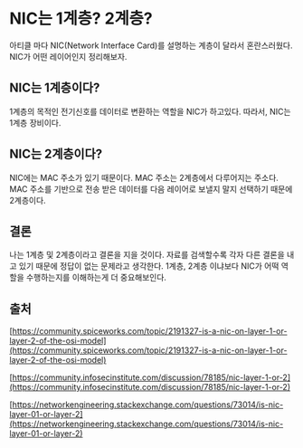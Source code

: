# NIC는 1계층? 2계층?

아티클 마다 NIC(Network Interface Card)를 설명하는 계층이 달라서 혼란스러웠다. NIC가 어떤 레이어인지 정리해보자.

## NIC는 1계층이다?

1계층의 목적인 전기신호를 데이터로 변환하는 역할을 NIC가 하고있다. 따라서, NIC는 1계층 장비이다.

## NIC는 2계층이다?

NIC에는 MAC 주소가 있기 때문이다. MAC 주소는 2계층에서 다루어지는 주소다. MAC 주소를 기반으로 전송 받은 데이터를 다음 레이어로 보낼지 말지 선택하기 때문에 2계층이다.

## 결론

나는 1계층 및 2계층이라고 결론을 지을 것이다. 자료를 검색할수록 각자 다른 결론을 내고 있기 때문에 정답이 없는 문제라고 생각한다. 1계층, 2계층 이냐보다 NIC가 어떡 역할을 수행하는지를 이해하는게 더 중요해보인다.

## 출처

[https://community.spiceworks.com/topic/2191327-is-a-nic-on-layer-1-or-layer-2-of-the-osi-model](https://community.spiceworks.com/topic/2191327-is-a-nic-on-layer-1-or-layer-2-of-the-osi-model)

[https://community.infosecinstitute.com/discussion/78185/nic-layer-1-or-2](https://community.infosecinstitute.com/discussion/78185/nic-layer-1-or-2)

[https://networkengineering.stackexchange.com/questions/73014/is-nic-layer-01-or-layer-2](https://networkengineering.stackexchange.com/questions/73014/is-nic-layer-01-or-layer-2)